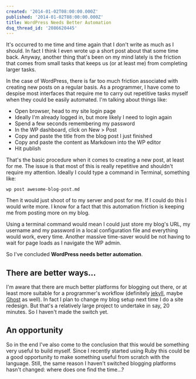 ```yaml
---
created: '2014-01-02T08:00:00.000Z'
published: '2014-01-02T08:00:00.000Z'
title: WordPress Needs Better Automation
dsq_thread_id: '2086620445'
---
```


It's occurred to me time and time again that I don't write as much as I should. In fact I think I even wrote up a short post about that some time back. Anyway, another thing that's been on my mind lately is the friction that comes from small tasks that keeps us (or at least me) from completing larger tasks.

In the case of WordPress, there is far too much friction associated with creating new posts on a regular basis. As a programmer, I have come to despise most interfaces that require me to carry out repetitive tasks myself when they could be easily automated. I'm talking about things like:

* Open browser, head to my site login page
* Ideally I'm already logged in, but more likely I need to login again
* Spend a few seconds remembering my password
* In the WP dashboard, click on New > Post
* Copy and paste the title from the blog post I just finished
* Copy and paste the content as Markdown into the WP editor
* Hit publish

<!--more-->

That's the basic procedure when it comes to creating a new post, at least for me. The issue is that most of this is really repetitive and shouldn't require my attention. Ideally I could type a command in Terminal, something like:

```
wp post awesome-blog-post.md
```

Then it would just shoot of to my server and post for me. If I could do this I would write more. I know for a fact that this automation friction is keeping me from posting more on my blog.

Using a terminal command would mean I could just store my blog's URL, my username and my password in a local configuration file and everything would work, every time. Another massive time-saver would be not having to wait for page loads as I navigate the WP admin.

So I've concluded **WordPress needs better automation**.

## There are better ways&#8230;

I'm aware that there are much better platforms for blogging out there, or at least more suitable for a programmer's workflow (definitely [jekyll][1], maybe [Ghost][2] as well). In fact I plan to change my blog setup next time I do a site redesign. But that's a relatively large project to undertake in say, 20 minutes. So I haven't made the switch yet.

## An opportunity

So in the end I've also come to the conclusion that this would be something very useful to build myself. Since I recently started using Ruby this could be a good opportunity to make something useful from scratch with the language. Still, the same reason I haven't switched blogging platforms hasn't changed: where does one find the time&#8230;?

[1]: http://jekyllrb.com/
[2]: https://ghost.org/